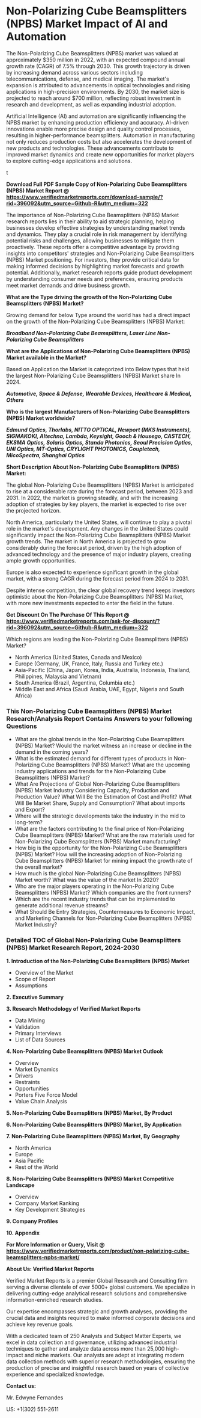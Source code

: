 <meta name="title" content="Global Non-Polarizing Cube Beamsplitters (NPBS) Market Impact of AI and Automation"><meta name="description" content="The Non-Polarizing Cube Beamsplitters (NPBS) market was valued at approximately $350 million in 2022, with an expected compound annual growth rate (CAGR) of 7.5% throu"><meta name="title" content="Non-Polarizing Cube Beamsplitters (NPBS) Market Size, Share, Scope, Trends, Growth, Opportunities, Analysis, Forecast"><h1>Non-Polarizing Cube Beamsplitters (NPBS) Market Impact of AI and Automation</h1><p>The Non-Polarizing Cube Beamsplitters (NPBS) market was valued at approximately $350 million in 2022, with an expected compound annual growth rate (CAGR) of 7.5% through 2030. This growth trajectory is driven by increasing demand across various sectors including telecommunications, defense, and medical imaging. The market's expansion is attributed to advancements in optical technologies and rising applications in high-precision environments. By 2030, the market size is projected to reach around $700 million, reflecting robust investment in research and development, as well as expanding industrial adoption.</p><p>Artificial Intelligence (AI) and automation are significantly influencing the NPBS market by enhancing production efficiency and accuracy. AI-driven innovations enable more precise design and quality control processes, resulting in higher-performance beamsplitters. Automation in manufacturing not only reduces production costs but also accelerates the development of new products and technologies. These advancements contribute to improved market dynamics and create new opportunities for market players to explore cutting-edge applications and solutions.</p>t</p><p id="" class=""><strong>Download Full PDF Sample Copy of Non-Polarizing Cube Beamsplitters (NPBS) Market Report @ <a href="https://www.verifiedmarketreports.com/download-sample/?rid=396092&utm_source=Github-R&utm_medium=322" target="_blank">https://www.verifiedmarketreports.com/download-sample/?rid=396092&utm_source=Github-R&utm_medium=322</a></strong></p><p>The importance of&nbsp;Non-Polarizing Cube Beamsplitters (NPBS) Market research reports lies in their ability to aid strategic planning, helping businesses develop effective strategies by understanding market trends and dynamics. They play a crucial role in risk management by identifying potential risks and challenges, allowing businesses to mitigate them proactively. These reports offer a competitive advantage by providing insights into competitors' strategies and Non-Polarizing Cube Beamsplitters (NPBS) Market positioning. For investors, they provide critical data for making informed decisions by highlighting market forecasts and growth potential. Additionally, market research reports guide product development by understanding consumer needs and preferences, ensuring products meet market demands and drive business growth.</p><p><strong>What are the&nbsp;Type driving the growth of the Non-Polarizing Cube Beamsplitters (NPBS) Market?</strong></p><p id="" class="">Growing demand for below Type around the world has had a direct impact on the growth of the Non-Polarizing Cube Beamsplitters (NPBS) Market:</p><em><strong>Broadband Non-Polarizing Cube Beamsplitters, Laser Line Non-Polarizing Cube Beamsplitters</strong></em></p><strong>What are the&nbsp;Applications&nbsp;of Non-Polarizing Cube Beamsplitters (NPBS) Market available in the Market?</strong></p><p id="" class="">Based on Application the Market is categorized into Below types that held the largest Non-Polarizing Cube Beamsplitters (NPBS) Market share In 2024.</p><em><strong>Automotive, Space & Defense, Wearable Devices, Healthcare & Medical, Others</strong></em></p><strong>Who is the largest Manufacturers of Non-Polarizing Cube Beamsplitters (NPBS) Market worldwide?</strong></p><p><em><strong>Edmund Optics, Thorlabs, NITTO OPTICAL, Newport (MKS Instruments), SIGMAKOKI, Altechna, Lambda, Keysight, Gooch & Housego, CASTECH, EKSMA Optics, Solaris Optics, Standa Photonics, Seoul Precision Optics, UNI Optics, MT-Optics, CRYLIGHT PHOTONICS, Coupletech, MicoSpectra, Shanghai Optics</strong></em></p><p id="" class=""><strong>Short Description About Non-Polarizing Cube Beamsplitters (NPBS) Market:</strong></p><p>The global Non-Polarizing Cube Beamsplitters (NPBS) Market is anticipated to rise at a considerable rate during the forecast period, between 2023 and 2031. In 2022, the market is growing steadily, and with the increasing adoption of strategies by key players, the market is expected to rise over the projected horizon.</p><p>North America, particularly the United States, will continue to play a pivotal role in the market's development. Any changes in the United States could significantly impact the Non-Polarizing Cube Beamsplitters (NPBS) Market growth trends. The market in North America is projected to grow considerably during the forecast period, driven by the high adoption of advanced technology and the presence of major industry players, creating ample growth opportunities.</p><p>Europe is also expected to experience significant growth in the global market, with a strong CAGR during the forecast period from 2024 to 2031.</p><p>Despite intense competition, the clear global recovery trend keeps investors optimistic about the Non-Polarizing Cube Beamsplitters (NPBS) Market, with more new investments expected to enter the field in the future.</p><p id="" class=""><strong>Get Discount On The Purchase Of This Report @ <a href="https://www.verifiedmarketreports.com/ask-for-discount/?rid=396092&utm_source=Github-R&utm_medium=322" target="_blank">https://www.verifiedmarketreports.com/ask-for-discount/?rid=396092&utm_source=Github-R&utm_medium=322</a></strong></p>Which regions are leading the Non-Polarizing Cube Beamsplitters (NPBS) Market?</p><ul><li>North America (United States, Canada and Mexico)</li><li>Europe (Germany, UK, France, Italy, Russia and Turkey etc.)</li><li>Asia-Pacific (China, Japan, Korea, India, Australia, Indonesia, Thailand, Philippines, Malaysia and Vietnam)</li><li>South America (Brazil, Argentina, Columbia etc.)</li><li>Middle East and Africa (Saudi Arabia, UAE, Egypt, Nigeria and South Africa)</li></ul><h3 id="" class="">This Non-Polarizing Cube Beamsplitters (NPBS) Market Research/Analysis Report Contains Answers to your following Questions</h3><ul><li>What are the global trends in the Non-Polarizing Cube Beamsplitters (NPBS) Market? Would the market witness an increase or decline in the demand in the coming years?</li><li>What is the estimated demand for different types of products in Non-Polarizing Cube Beamsplitters (NPBS) Market? What are the upcoming industry applications and trends for the Non-Polarizing Cube Beamsplitters (NPBS) Market?</li><li>What Are Projections of Global Non-Polarizing Cube Beamsplitters (NPBS) Market Industry Considering Capacity, Production and Production Value? What Will Be the Estimation of Cost and Profit? What Will Be Market Share, Supply and Consumption? What about imports and Export?</li><li>Where will the strategic developments take the industry in the mid to long-term?</li><li>What are the factors contributing to the final price of Non-Polarizing Cube Beamsplitters (NPBS) Market? What are the raw materials used for Non-Polarizing Cube Beamsplitters (NPBS) Market manufacturing?</li><li>How big is the opportunity for the Non-Polarizing Cube Beamsplitters (NPBS) Market? How will the increasing adoption of Non-Polarizing Cube Beamsplitters (NPBS) Market for mining impact the growth rate of the overall market?</li><li>How much is the global Non-Polarizing Cube Beamsplitters (NPBS) Market worth? What was the value of the market In 2020?</li><li>Who are the major players operating in the Non-Polarizing Cube Beamsplitters (NPBS) Market? Which companies are the front runners?</li><li>Which are the recent industry trends that can be implemented to generate additional revenue streams?</li><li>What Should Be Entry Strategies, Countermeasures to Economic Impact, and Marketing Channels for Non-Polarizing Cube Beamsplitters (NPBS) Market Industry?</li></ul><h3 id="" class="">Detailed TOC of Global Non-Polarizing Cube Beamsplitters (NPBS) Market Research Report, 2024-2030</h3><p id="" class=""><strong>1. Introduction of the Non-Polarizing Cube Beamsplitters (NPBS) Market</strong></p><ul><li>Overview of the Market</li><li>Scope of Report</li><li>Assumptions</li></ul><p id="" class=""><strong>2. Executive Summary</strong></p><p id="" class=""><strong>3. Research Methodology of Verified Market Reports</strong></p><ul><li>Data Mining</li><li>Validation</li><li>Primary Interviews</li><li>List of Data Sources</li></ul><p id="" class=""><strong>4. Non-Polarizing Cube Beamsplitters (NPBS) Market Outlook</strong></p><ul><li>Overview</li><li>Market Dynamics</li><li>Drivers</li><li>Restraints</li><li>Opportunities</li><li>Porters Five Force Model</li><li>Value Chain Analysis</li></ul><p id="" class=""><strong>5. Non-Polarizing Cube Beamsplitters (NPBS) Market, By Product</strong></p><p id="" class=""><strong>6. Non-Polarizing Cube Beamsplitters (NPBS) Market, By Application</strong></p><p id="" class=""><strong>7. Non-Polarizing Cube Beamsplitters (NPBS) Market, By Geography</strong></p><ul><li>North America</li><li>Europe</li><li>Asia Pacific</li><li>Rest of the World</li></ul><p id="" class=""><strong>8. Non-Polarizing Cube Beamsplitters (NPBS) Market Competitive Landscape</strong></p><ul><li>Overview</li><li>Company Market Ranking</li><li>Key Development Strategies</li></ul><p id="" class=""><strong>9. Company Profiles</strong></p><p id="" class=""><strong>10. Appendix</strong></p><p id="" class=""><strong>For More Information or Query, Visit @ <a href="https://www.verifiedmarketreports.com/product/non-polarizing-cube-beamsplitters-npbs-market/" target="_blank">https://www.verifiedmarketreports.com/product/non-polarizing-cube-beamsplitters-npbs-market/</a></strong></p><p id="" class=""><strong>About Us: Verified Market Reports</strong></p><p id="" class="">Verified Market Reports is a premier Global Research and Consulting firm serving a diverse clientele of over 5000+ global customers. We specialize in delivering cutting-edge analytical research solutions and comprehensive information-enriched research studies.</p><p id="" class="">Our expertise encompasses strategic and growth analyses, providing the crucial data and insights required to make informed corporate decisions and achieve key revenue goals.</p><p id="" class="">With a dedicated team of 250 Analysts and Subject Matter Experts, we excel in data collection and governance, utilizing advanced industrial techniques to gather and analyze data across more than 25,000 high-impact and niche markets. Our analysts are adept at integrating modern data collection methods with superior research methodologies, ensuring the production of precise and insightful research based on years of collective experience and specialized knowledge.</p><p id="" class=""><strong>Contact us:</strong></p><p id="" class="">Mr. Edwyne Fernandes</p><p id="" class="">US: +1(302) 551-2611</p>